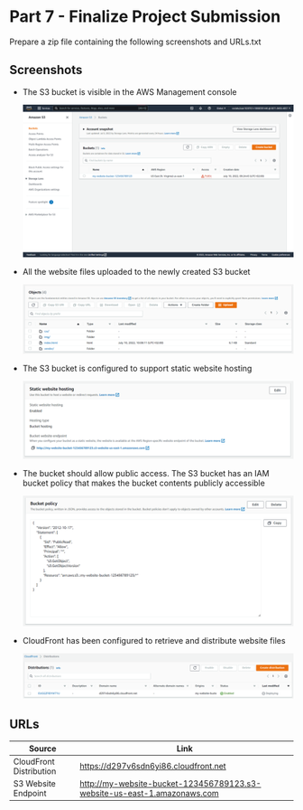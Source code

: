 # Part 7 - Finalize Project Submission

Prepare a zip file containing the following screenshots and URLs.txt

## Screenshots

- The S3 bucket is visible in the AWS Management console

  ![](../assets/part-1/s3-bucket.png)

- All the website files uploaded to the newly created S3 bucket

  ![](../assets/part-2/uploaded-files.png)

- The S3 bucket is configured to support static website hosting

  ![](../assets/part-4/s3-static-site-2.png)

- The bucket should allow public access. The S3 bucket has an IAM bucket policy that makes the bucket contents publicly accessible

  ![](../assets/part-3/s3-policy.png)

- CloudFront has been configured to retrieve and distribute website files

  ![](../assets/part-5/new-distribution.png)

## URLs

| Source                  | Link                                                                     |
| ----------------------- | ------------------------------------------------------------------------ |
| CloudFront Distribution | https://d297v6sdn6yi86.cloudfront.net                                    |
| S3 Website Endpoint     | http://my-website-bucket-123456789123.s3-website-us-east-1.amazonaws.com |
